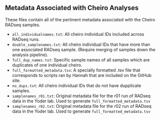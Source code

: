 ## Metadata Associated with Cheiro Analyses

These files contain all of the pertinent metadata associated with the Cheiro RADseq samples.

* `all_individualnames.txt`: All cheiro individual IDs included across RADseq runs.
* `double_samplenames.txt`: All cheiro individual IDs that have more than one associated RADseq sample. (Require merging of samples down the analysis pipeline).
* `full_dup_names.txt`: Specific sample names of all samples which are duplicates of one individual cheiro.
* `full_formatted_metadata.tsv`: A specially formatted .tsv file that corresponds to scripts ran by Hannah that are included on the GitHub site.
* `no_dups.txt`: All cheiro individual IDs that do not have dupplicate samples.
* `samplenames_r01.txt`: Original metadata file for the r01 run of RADseq data in the Yoder lab. Used to generate `full_formatted_metadata.tsv`
* `samplenames_r02.txt`: Original metadata file for the r02 run of RADseq data in the Yoder lab. Used to generate `full_formatted_metadata.tsv`
